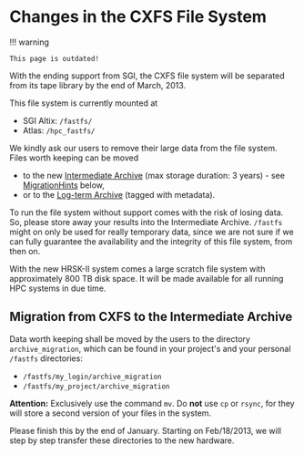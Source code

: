 # Changes in the CXFS File System

!!! warning

    This page is outdated!

With the ending support from SGI, the CXFS file system will be separated from its tape library by
the end of March, 2013.

This file system is currently mounted at

* SGI Altix: `/fastfs/`
* Atlas: `/hpc_fastfs/`

We kindly ask our users to remove their large data from the file system.
Files worth keeping can be moved

* to the new [Intermediate Archive](../data_lifecycle/intermediate_archive.md) (max storage
    duration: 3 years) - see
    [MigrationHints](#migration-from-cxfs-to-the-intermediate-archive) below,
* or to the [Log-term Archive](../data_lifecycle/preservation_research_data.md) (tagged with
    metadata).

To run the file system without support comes with the risk of losing data. So, please store away
your results into the Intermediate Archive. `/fastfs` might on only be used for really temporary
data, since we are not sure if we can fully guarantee the availability and the integrity of this
file system, from then on.

With the new HRSK-II system comes a large scratch file system with approximately  800 TB disk space. It will
be made available for all running HPC systems in due time.

## Migration from CXFS to the Intermediate Archive

Data worth keeping shall be moved by the users to the directory
`archive_migration`, which can be found in your project's and your
personal `/fastfs` directories:

* `/fastfs/my_login/archive_migration`
* `/fastfs/my_project/archive_migration`

**Attention:** Exclusively use the command `mv`. Do **not** use `cp` or `rsync`, for they will store
a second version of your files in the system.

Please finish this by the end of January. Starting on Feb/18/2013, we will step by step transfer
these directories to the new hardware.
